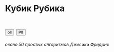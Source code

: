 <div class="container">
  <div class="row">
    <div class="col-xs-5 col1">
    <h1>Кубик Рубика<h1>
    <div class="col-xs-5 col2">
      <button type="button" class="btn btn-primary">oll</button> 
      <button type="button" class="btn btn-primary">Pll</button>
    </div>
  </div>
 </div>






<h6 50> около 50 простых алгоритмов Джесики Фридрих
